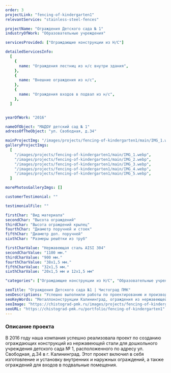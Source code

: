 ```yaml
---
order: 3
projectLink: "fencing-of-kindergarten1"
relevantService: "stainless-steel-fences"

projectName: "Ограждения Детского сада № 1"
industryOfWork: "Образовательные учреждения"

servicesProvided: ["Ограждающие конструкции из Н/С"]

detailedServicesInfo:
  [
    {
      name: "Ограждения лестниц из н/с внутри здания",
    },
    {
      name: "Внешние ограждения из н/с",
    },
    {
      name: "Ограждения входов в подвал из н/с",
    },
  ]


yearOfWork: "2016"

nameOfObject: "МАДОУ детский сад № 1"
adressOfTheObject: "ул. Свободная, д.34"

mainProjectImg: "/images/projects/fencing-of-kindergarten1/main/IMG_1.webp"
galleryProjectImgs:
  [
    "/images/projects/fencing-of-kindergarten1/main/IMG_1.webp",
    "/images/projects/fencing-of-kindergarten1/main/IMG_2.webp",
    "/images/projects/fencing-of-kindergarten1/main/IMG_3.webp",
    "/images/projects/fencing-of-kindergarten1/main/IMG_4.webp",
    "/images/projects/fencing-of-kindergarten1/main/IMG_5.webp",
  ]

morePhotosGalleryImgs: []

customerTestimonial: ""

testimonialFile: ""

firstChar: "Вид материала"
secondChar: "Высота ограждений"
thirdChar: "Высота ограждений крылец"
fourthChar: "Диаметр поручней и стоек"
fifthChar: "Диаметр доп. поручней"
sixthChar: "Размеры решётки из труб"

firstCharValue: "Нержавеющая сталь AISI 304"
secondCharValue: "1100 мм."
thirdCharValue: "900 мм."
fourthCharValue: "38х1,5 мм."
fifthCharValue: "32х1,5 мм."
sixthCharValue: "20х1,5 мм и 12х1,5 мм"

"categories": ["Ограждающие конструкции из Н/С", "Образовательные учреждения"]

seoTitle: "Ограждения Детского сада №1 | Чистоград ПМК"
seoDescriptions: "Успешно выполнили работы по проектированию и производству ограждений для Детского сада №1 в Калининграде. Ограждения из нержавеющей стали на территории и внутри помещений"
seoKeyWords: "Металлоконструкции Калининград, ограждения из нержавеющей стали Калининград, ограждения из н/с Калининград, ограждения из нержавейки Калининград"
seoImage: "https://chistograd-pmk.ru/images/projects/fencing-of-kindergarten1/main/IMG_1.webp"
seoURL: "https://chistograd-pmk.ru/portfolio/fencing-of-kindergarten1"
---
```


### Описание проекта

В 2016 году наша компания успешно реализовала проект по созданию ограждающих конструкций из нержавеющей стали для дошкольного учреждения детского сада № 1, расположенного по адресу ул. Свободная, д.34 в г. Калининград. Этот проект включил в себя изготовление и установку внутренних и наружных ограждений, а также ограждений для входов в подвальные помещения.
